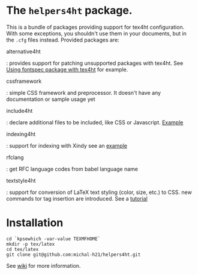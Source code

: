 # The `helpers4ht` package. 

This is a bundle of packages providing support for tex4ht configuration. With some exceptions, you shouldn't use them in your documents, but in the `.cfg` files instead. Provided packages are:

alternative4ht

:  provides support for patching unsupported packages with tex4ht. See [Using fontspec package with tex4ht](http://michal-h21.github.io/samples/helpers4ht/fontspec.html) for example.


cssframework

:  simple CSS framework and preprocessor. It doesn't have any documentation or sample usage yet

include4ht 

:  declare additional files to be included, like CSS or Javascript. [Example](http://tex.stackexchange.com/a/210849/2891)

indexing4ht

:  support for indexing with Xindy see an [example](http://tex.stackexchange.com/a/210849/2891)

rfclang

:  get RFC language codes from babel language name

textstyle4ht

:  support for conversion of LaTeX text styling (color, size, etc.) to CSS. new commands tor tag insertion are introduced. See a [tutorial](http://michal-h21.github.io/samples/helpers4ht/fontspec.html)

# Installation


    cd `kpsewhich -var-value TEXMFHOME`
    mkdir -p tex/latex
    cd tex/latex
    git clone git@github.com:michal-h21/helpers4ht.git



See [wiki](https://github.com/michal-h21/helpers4ht/wiki) for more information.

